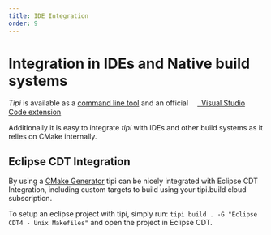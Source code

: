 ```yaml
---
title: IDE Integration
order: 9
---
```


# Integration in IDEs and Native build systems

_Tipi_ is available as a [command line tool](/documentation#getting-started) and an official [<img src="~/assets/vscode.png" style="height: 1em; vertical-align: middle;">&nbsp; Visual Studio Code extension](https://marketplace.visualstudio.com/items?itemName=tipi.tipi-build)

Additionally it is easy to integrate _tipi_ with IDEs and other build systems as it relies on CMake internally. 

## Eclipse CDT Integration

By using a [CMake Generator](https://cmake.org/cmake/help/v3.18/manual/cmake-generators.7.html#cmake-generators) tipi can be nicely integrated 
with Eclipse CDT Integration, including custom targets to build using your tipi.build cloud subscription.

To setup an eclipse project with tipi, simply run: `tipi build . -G "Eclipse CDT4 - Unix Makefiles"` and open the project in Eclipse CDT.

<!--
Note @daminetreg: I don't get the feature. Please explain it to me asap

## Customizing default build_engine_mapping.json

When no Generators are provided, tipi either takes the best default or selects it from build_engine_mapping.json ( *c.f.* In TIPI_HOME_DIR : <distro-id>/environments/build_engine_mapping.json ).

This file allows to make the link between the target name vs-<XX>-<XXXX>-win64-cxx17 and the actual native build system used. It's mostly useful with windows MSVC which requires specific MSBuild version to be used.
-->
